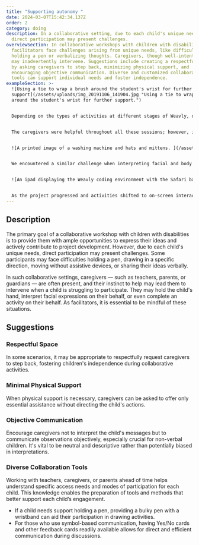 ```yaml
---
title: "Supporting autonomy "
date: 2024-03-07T15:42:34.137Z
order: 2
category: doing
description: In a collaborative setting, due to each child's unique needs,
  direct participation may present challenges.
overviewSection: In collaborative workshops with children with disabilities,
  facilitators face challenges arising from unique needs, like difficulty
  holding a pen or verbalizing thoughts. Caregivers, though well-intentioned,
  may inadvertently intervene. Suggestions include creating a respectful space
  by asking caregivers to step back, minimizing physical support, and
  encouraging objective communication. Diverse and customized collaboration
  tools can support individual needs and foster independence.
exampleSection: >-
  ![Using a tie to wrap a brush around the student's wrist for further
  support](/assets/uploads/img_20191106_141904.jpg "Using a tie to wrap a brush
  around the student's wrist for further support.")


  Depending on the types of activities at different stages of Weavly, our team applied various methods to support each student’s independent participation. During exploratory and creative phases, as we experimented with different mediums to understand child-digital space interaction, we customized our tools—for example, adding wristbands to help students hold the brush or offering printed options with visual cues in the environment. 


  The caregivers were helpful throughout all these sessions; however, in some areas, we had to ask them to provide minimal support. For instance, in an activity where we needed students to move their hand from point A to point B on the screen, some students who needed extra support had caregivers directly hold their hands and move them to point B, hindering any chance for trial and error. We had to repeat those activities and ask the caregivers to only ensure the hand was stable and not direct any movements. 


  ![A printed image of a washing machine and hats and mittens. ](/assets/uploads/identify-the-robot_hueb5fd9d4ef6a330e9b11e5c5e2975564_254494_1000x0_resize_box_2.png "Offering students two options at a time to choose from rather than asking open ended questions was more accessible for many students. ")


  We encountered a similar challenge when interpreting facial and body expressions of students who couldn't verbally communicate their feedback. Sometimes, caregivers immediately chose an option on their behalf. Giving those students more time and being patient until they chose their option helped. However, we had to be observant, recognizing when the students were disengaged, and insisting they make a choice sometimes led to frustration. It was a delicate balance that required constant collaboration with the student, teacher, and caregiver to find the best approach. 


  ![An ipad displaying the Weavly coding environment with the Safari background](/assets/uploads/20220407_101842.jpg "The top broswer area is locked on the iPad screen to minimize accidental navigation. ")


  As the project progressed and activities shifted to on-screen interactions, we implemented measures like locking certain areas on their iPad devices to prevent accidental navigation. Providing time for play with physical directional cubes and other toys contributed to their confidence and interaction with the interface.
---
```

## Description

The primary goal of a collaborative workshop with children with disabilities is to provide them with ample opportunities to express their ideas and actively contribute to project development. However, due to each child's unique needs, direct participation may present challenges. Some participants may face difficulties holding a pen, drawing in a specific direction, moving without assistive devices, or sharing their ideas verbally.

In such collaborative settings, caregivers — such as teachers, parents, or guardians — are often present, and their instinct to help may lead them to intervene when a child is struggling to participate. They may hold the child's hand, interpret facial expressions on their behalf, or even complete an activity on their behalf. As facilitators, it is essential to be mindful of these situations. 

## Suggestions

### Respectful Space

In some scenarios, it may be appropriate to respectfully request caregivers to step back, fostering children's independence during collaborative activities.

### Minimal Physical Support

When physical support is necessary, caregivers can be asked to offer only essential assistance without directing the child's actions.

### Objective Communication

Encourage caregivers not to interpret the child's messages but to communicate observations objectively, especially crucial for non-verbal children. It's vital to be neutral and descriptive rather than potentially biased in interpretations.

### Diverse Collaboration Tools

Working with teachers, caregivers, or parents ahead of time helps understand specific access needs and modes of participation for each child. This knowledge enables the preparation of tools and methods that better support each child’s engagement. 

* If a child needs support holding a pen, providing a bulky pen with a wristband can aid their participation in drawing activities.
* For those who use symbol-based communication, having Yes/No cards and other feedback cards readily available allows for direct and efficient communication during discussions.
